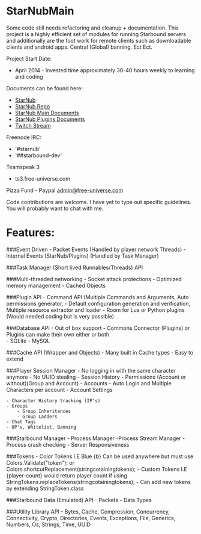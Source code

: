 StarNubMain
===========
Some code still needs refactoring and cleanup + documentation. This project is a highly efficient set of modules for running Starbound
servers and additionally are the foot work for remote clients such as downloadable clients and android apps. Central (Global) banning. Ect Ect.

Project Start Date: 
- April 2014 - Invested time approximately 30-40 hours weekly to learning and coding

Documents can be found here:
- [StarNub](http://starnub.org)
- [StarNub Repo](http://repo.starnub.org)
- [StarNub Main Documents](http://docs.starnub.org/main/)
- [StarNub Plugins Documents](http://docs.starnub.org/main/)
- [Twitch Stream](http://www.twitch.tv/Underbalanced/)


Freenode IRC:
- '#starnub'
- '##starbound-dev'

Teamspeak 3
- ts3.free-universe.com

Pizza Fund - Paypal
admin@free-universe.com

Code contributions are welcome. I have yet to type out specific guidelines. You will probably want to chat with me.


Features:
===========
###Event Driven 
	- Packet Events (Handled by player network Threads)
	- Internal Events (StarNub/Plugins) (Handled by Task Manager)
	

###Task Manager (Short lived Runnables/Threads) API

###Multi-threaded networking
	- Socket attack protections
	- Optimized memory management
	- Cached Objects

###Plugin API 
	- Command API (Multiple Commands and Arguments, Auto permissions generator,
	- Default configuration generation and verification, Multiple resource extractor and loader
	- Room for Lua or Python plugins (Would needed coding but is very possible)

###Database API - Out of box support 
 	- Commons Connector (Plugins) or Plugins can make their own either or both	
	- SQLite
	- MySQL

###Cache API (Wrapper and Objects)
	- Many built in Cache types
	- Easy to extend

###Player Session Manager
	- No logging in with the same character anymore
	- No UUID stealing
	- Session History
	- Permissions (Account or without)(Group and Account)
	- Accounts
		- Auto Login and Multiple Characters per account
		- Account Settings

	- Character History tracking (IP's)
	- Groups
		- Group Inheritances
		- Group Ladders
	- Chat Tags
	- OP's, Whitelist, Banning

###Starbound Manager
	- Process Manager
		-Process Stream Manager
	- Process crash checking
	- Server Responsiveness

###Tokens
	- Color Tokens I.E Blue {b} Can be used anywhere but must use Colors.Validate("token"); or Colors.shortcutReplacement(stringcotainingtokens);
	- Custom Tokens I.E {player-count} would return player count if using StringTokens.replaceTokens(stringcotainingtokens);
		- Can add new tokens by extending StringToken.class 

###Starbound Data (Emulated) API
	- Packets
	- Data Types

###Utility Library API
	- Bytes, Cache, Compression, Concurrency, Connectivity,  Crypto,  Directories, Events, Exceptions, File, Generics, Numbers, Os, Strings, Time, UUID
